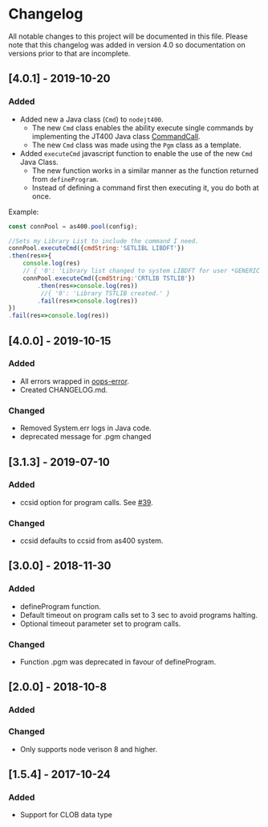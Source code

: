 # Changelog
All notable changes to this project will be documented in this file. Please note that this changelog was added in version 4.0 so documentation on versions prior to that are incomplete.

## [4.0.1] - 2019-10-20
### Added
 - Added new a Java class (```Cmd```) to ```nodejt400```.
    - The new ```Cmd``` class enables the ability execute single commands by implementing the JT400 Java class [CommandCall](https://sourceforge.net/p/jt400/svn/HEAD/tree/trunk/src/com/ibm/as400/access/CommandCall.java).
    - The new ```Cmd``` class was made using the ```Pgm``` class as a template.
 - Added ```executeCmd``` javascript function to enable the use of the new ```Cmd``` Java Class.
    - The new function works in a similar manner as the function returned from ```defineProgram```.
    - Instead of defining a command first then executing it, you do both at once.

Example:
```javascript
const connPool = as400.pool(config);

//Sets my Library List to include the command I need.
connPool.executeCmd({cmdString:'SETLIBL LIBDFT'})
.then(res=>{
    console.log(res)
    // { '0': 'Library list changed to system LIBDFT for user *GENERIC' }
    connPool.executeCmd({cmdString:'CRTLIB TSTLIB'})
        .then(res=>console.log(res))
         //{ '0': 'Library TSTLIB created.' }
        .fail(res=>console.log(res))
})
.fail(res=>console.log(res))
```

## [4.0.0] - 2019-10-15
### Added
 - All errors wrapped in [oops-error](https://github.com/tryggingamidstodin/oops-error).
 - Created CHANGELOG.md.

### Changed
  - Removed System.err logs in Java code.
  - deprecated message for .pgm changed

## [3.1.3] - 2019-07-10
### Added
 - ccsid option for program calls. See [#39](https://github.com/tryggingamidstodin/node-jt400/pull/39).

### Changed
 - ccsid defaults to ccsid from as400 system.

## [3.0.0] - 2018-11-30
### Added
 - defineProgram function.
 - Default timeout on program calls set to 3 sec to avoid programs halting.
 - Optional timeout parameter set to program calls.

### Changed
  - Function .pgm was deprecated in favour of defineProgram.

## [2.0.0] - 2018-10-8
### Added 

### Changed
  - Only supports node verison 8 and higher.

## [1.5.4] - 2017-10-24
### Added
 - Support for CLOB data type